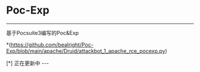 # Poc-Exp
------

基于Pocsuite3编写的Poc&amp;Exp

*(https://github.com/bealright/Poc-Exp/blob/main/apache/Druid/attackbot_1_apache_rce_pocexp.py)

[*] 正在更新中 --- 
